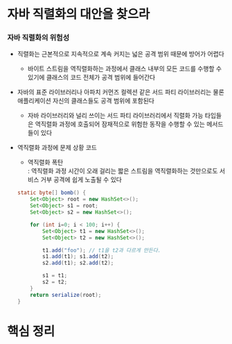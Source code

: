 # 자바 직렬화의 대안을 찾으라

### 자바 직렬화의 위험성

- 직렬화는 근본적으로 지속적으로 계속 커지는 넓은 공격 범위 때문에 방어가 어렵다
  - 바이트 스트림을 역직렬화하는 과정에서 클래스 내부의 모든 코드를 수행할 수 있기에 클래스의 코드 전체가 공격 범위에 들어간다

- 자바의 표준 라이브러리나 아파치 커먼즈 컬렉션 같은 서드 파티 라이브러리는 물론 애플리케이션 자신의 클래스들도 공격 범위에 포함된다
  - 자바 라이브러리와 널리 쓰이는 서드 파티 라이브러리에서 직렬화 가능 타입들은 역직렬화 과정에 호출되어 잠재적으로 위험한 동작을 수행할 수 있는 메서드들이 있다

- 역직렬화 과정에 문제 상황 코드
  - 역직렬화 폭탄 <br>
  : 역직렬화 과정 시간이 오래 걸리는 짧은 스트림을 역직렬화하는 것만으로도 서비스 거부 공격에 쉽게 노출될 수 있다
  ```java
  static byte[] bomb() {
      Set<Object> root = new HashSet<>();
      Set<Object> s1 = root;
      Set<Object> s2 = new HashSet<>();

      for (int i=0; i < 100; i++) {
          Set<Object> t1 = new HashSet<>();
          Set<Object> t2 = new HashSet<>();

          t1.add("foo"); // t1을 t2과 다르게 만든다.
          s1.add(t1); s1.add(t2);
          s2.add(t1); s2.add(t2);

          s1 = t1; 
          s2 = t2;
      }
      return serialize(root);
  }
  ```

# 핵심 정리

